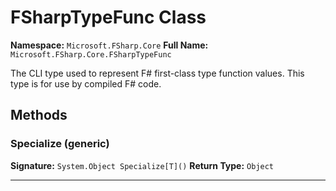 # FSharpTypeFunc Class

**Namespace:** `Microsoft.FSharp.Core`
**Full Name:** `Microsoft.FSharp.Core.FSharpTypeFunc`

The CLI type used to represent F# first-class type function values. This type is for use
 by compiled F# code.

## Methods

### Specialize (generic)

**Signature:** `System.Object Specialize[T]()`
**Return Type:** `Object`

---